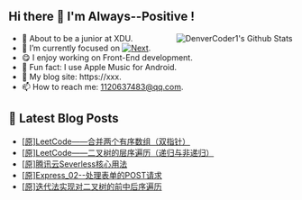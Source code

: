 ## Hi there 👋 I'm Always--Positive !
<div>
  <img alt="DenverCoder1's Github Stats" src="https://denvercoder1-github-readme-stats.vercel.app/api?username=qq1120637483&show_icons=true&count_private=true&theme=react&hide_border=true&hide_title=true&bg_color=1F222E&title_color=F85D7F&icon_color=F8D866" align= "right" />

- 🎒 About to be a junior at XDU. 
- 🔬 I’m currently focused on [![Next](https://img.shields.io/badge/-Next-brightgreen)](https://). 
- 😋 I enjoy working on Front-End development.
- 🎵 Fun fact: I use Apple Music for Android.
- 📝 My blog site: https://xxx.
- 📫 How to reach me:  1120637483@qq.com.
</div>  


## 📕 Latest Blog Posts

<!-- BLOG-POST-LIST:START -->
- [[原]LeetCode——合并两个有序数组（双指针）](https://blog.csdn.net/sinat_41696687/article/details/121006532)
- [[原]LeetCode——二叉树的层序遍历（递归与非递归）](https://blog.csdn.net/sinat_41696687/article/details/120964985)
- [[原]腾讯云Severless核心用法](https://blog.csdn.net/sinat_41696687/article/details/120930805)
- [[原]Express_02--处理表单的POST请求](https://blog.csdn.net/sinat_41696687/article/details/120929412)
- [[原]迭代法实现对二叉树的前中后序遍历](https://blog.csdn.net/sinat_41696687/article/details/120916780)
<!-- BLOG-POST-LIST:END -->









